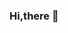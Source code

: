 ### Hi,there 👋

<!--
**Elshlkany/Elshlkany** is a ✨ _special_ ✨ repository because its `README.md` (this file) appears on your GitHub profile.

Here are some ideas to get you started:

- Hi, I’m Elshlkany.
- 🌱 I’m currently learning Python and C++.
- 👯 I’m looking to collaborate different kind of codes that written better than I did , to learn from it and earn more knowledge.
- 🤔 I’m looking for help with coding and problems on hacker rank.
- 📫 How to reach me: you can reach me on seifelshlkanyse@gmai.com.
-->

